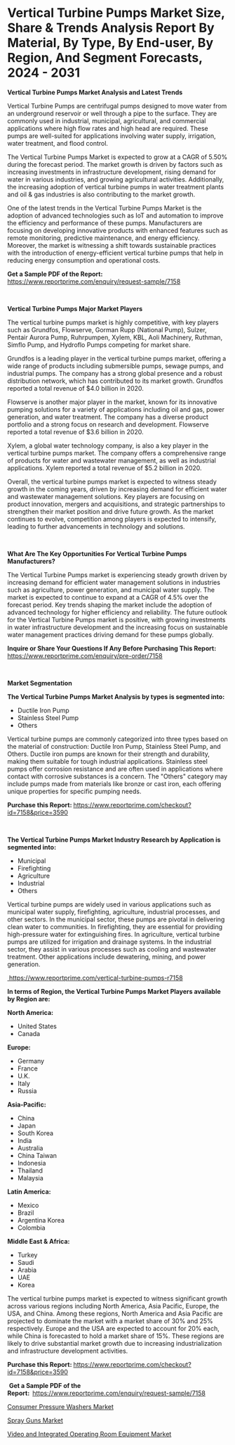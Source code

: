 <p><h1>Vertical Turbine Pumps Market Size, Share & Trends Analysis Report By Material, By Type, By End-user, By Region, And Segment Forecasts, 2024 - 2031</h1></p><p><strong>Vertical Turbine Pumps Market Analysis and Latest Trends</strong></p>
<p><p>Vertical Turbine Pumps are centrifugal pumps designed to move water from an underground reservoir or well through a pipe to the surface. They are commonly used in industrial, municipal, agricultural, and commercial applications where high flow rates and high head are required. These pumps are well-suited for applications involving water supply, irrigation, water treatment, and flood control.</p><p>The Vertical Turbine Pumps Market is expected to grow at a CAGR of 5.50% during the forecast period. The market growth is driven by factors such as increasing investments in infrastructure development, rising demand for water in various industries, and growing agricultural activities. Additionally, the increasing adoption of vertical turbine pumps in water treatment plants and oil & gas industries is also contributing to the market growth.</p><p>One of the latest trends in the Vertical Turbine Pumps Market is the adoption of advanced technologies such as IoT and automation to improve the efficiency and performance of these pumps. Manufacturers are focusing on developing innovative products with enhanced features such as remote monitoring, predictive maintenance, and energy efficiency. Moreover, the market is witnessing a shift towards sustainable practices with the introduction of energy-efficient vertical turbine pumps that help in reducing energy consumption and operational costs.</p></p>
<p><strong>Get a Sample PDF of the Report:&nbsp;</strong> <a href="https://www.reportprime.com/enquiry/request-sample/7158">https://www.reportprime.com/enquiry/request-sample/7158</a></p>
<p>&nbsp;</p>
<p><strong>Vertical Turbine Pumps Major Market Players</strong></p>
<p><p>The vertical turbine pumps market is highly competitive, with key players such as Grundfos, Flowserve, Gorman Rupp (National Pump), Sulzer, Pentair Aurora Pump, Ruhrpumpen, Xylem, KBL, Aoli Machinery, Ruthman, Simflo Pump, and Hydroflo Pumps competing for market share.</p><p>Grundfos is a leading player in the vertical turbine pumps market, offering a wide range of products including submersible pumps, sewage pumps, and industrial pumps. The company has a strong global presence and a robust distribution network, which has contributed to its market growth. Grundfos reported a total revenue of $4.0 billion in 2020.</p><p>Flowserve is another major player in the market, known for its innovative pumping solutions for a variety of applications including oil and gas, power generation, and water treatment. The company has a diverse product portfolio and a strong focus on research and development. Flowserve reported a total revenue of $3.6 billion in 2020.</p><p>Xylem, a global water technology company, is also a key player in the vertical turbine pumps market. The company offers a comprehensive range of products for water and wastewater management, as well as industrial applications. Xylem reported a total revenue of $5.2 billion in 2020.</p><p>Overall, the vertical turbine pumps market is expected to witness steady growth in the coming years, driven by increasing demand for efficient water and wastewater management solutions. Key players are focusing on product innovation, mergers and acquisitions, and strategic partnerships to strengthen their market position and drive future growth. As the market continues to evolve, competition among players is expected to intensify, leading to further advancements in technology and solutions.</p></p>
<p>&nbsp;</p>
<p><strong>What Are The Key Opportunities For Vertical Turbine Pumps Manufacturers?</strong></p>
<p><p>The Vertical Turbine Pumps market is experiencing steady growth driven by increasing demand for efficient water management solutions in industries such as agriculture, power generation, and municipal water supply. The market is expected to continue to expand at a CAGR of 4.5% over the forecast period. Key trends shaping the market include the adoption of advanced technology for higher efficiency and reliability. The future outlook for the Vertical Turbine Pumps market is positive, with growing investments in water infrastructure development and the increasing focus on sustainable water management practices driving demand for these pumps globally.</p></p>
<p><strong>Inquire or Share Your Questions If Any Before Purchasing This Report:</strong> <a href="https://www.reportprime.com/enquiry/pre-order/7158">https://www.reportprime.com/enquiry/pre-order/7158</a></p>
<p>&nbsp;</p>
<p><strong>Market Segmentation</strong></p>
<p><strong>The Vertical Turbine Pumps Market Analysis by types is segmented into:</strong></p>
<p><ul><li>Ductile Iron Pump</li><li>Stainless Steel Pump</li><li>Others</li></ul></p>
<p><p>Vertical turbine pumps are commonly categorized into three types based on the material of construction: Ductile Iron Pump, Stainless Steel Pump, and Others. Ductile iron pumps are known for their strength and durability, making them suitable for tough industrial applications. Stainless steel pumps offer corrosion resistance and are often used in applications where contact with corrosive substances is a concern. The "Others" category may include pumps made from materials like bronze or cast iron, each offering unique properties for specific pumping needs.</p></p>
<p><strong>Purchase this Report:&nbsp;</strong><a href="https://www.reportprime.com/checkout?id=7158&price=3590">https://www.reportprime.com/checkout?id=7158&price=3590</a></p>
<p>&nbsp;</p>
<p><strong>The Vertical Turbine Pumps Market Industry Research by Application is segmented into:</strong></p>
<p><ul><li>Municipal</li><li>Firefighting</li><li>Agriculture</li><li>Industrial</li><li>Others</li></ul></p>
<p><p>Vertical turbine pumps are widely used in various applications such as municipal water supply, firefighting, agriculture, industrial processes, and other sectors. In the municipal sector, these pumps are pivotal in delivering clean water to communities. In firefighting, they are essential for providing high-pressure water for extinguishing fires. In agriculture, vertical turbine pumps are utilized for irrigation and drainage systems. In the industrial sector, they assist in various processes such as cooling and wastewater treatment. Other applications include dewatering, mining, and power generation.</p></p>
<p><a href="https://www.reportprime.com/vertical-turbine-pumps-r7158">&nbsp;https://www.reportprime.com/vertical-turbine-pumps-r7158</a></p>
<p><strong>In terms of Region, the Vertical Turbine Pumps Market Players available by Region are:</strong></p>
<p>
    <p> <strong> North America: </strong>
        <ul>
            <li>United States</li>
            <li>Canada</li>
        </ul>
        </p> 
    <p> <strong> Europe: </strong>
        <ul>
            <li>Germany</li>
            <li>France</li>
            <li>U.K.</li>
            <li>Italy</li>
            <li>Russia</li>
        </ul>
        </p> 
    <p> <strong> Asia-Pacific: </strong>
        <ul>
            <li>China</li>
            <li>Japan</li>
            <li>South Korea</li>
            <li>India</li>
            <li>Australia</li>
            <li>China Taiwan</li>
            <li>Indonesia</li>
            <li>Thailand</li>
            <li>Malaysia</li>
        </ul>
        </p> 
    <p> <strong> Latin America: </strong>
        <ul>
            <li>Mexico</li>
            <li>Brazil</li>
            <li>Argentina Korea</li>
            <li>Colombia</li>
        </ul>
        </p> 
    <p> <strong> Middle East & Africa: </strong>
        <ul>
            <li>Turkey</li>
            <li>Saudi</li>
            <li>Arabia</li>
            <li>UAE</li>
            <li>Korea</li>
        </ul>
    </p>
    </p>
<p><p>The vertical turbine pumps market is expected to witness significant growth across various regions including North America, Asia Pacific, Europe, the USA, and China. Among these regions, North America and Asia Pacific are projected to dominate the market with a market share of 30% and 25% respectively. Europe and the USA are expected to account for 20% each, while China is forecasted to hold a market share of 15%. These regions are likely to drive substantial market growth due to increasing industrialization and infrastructure development activities.</p></p>
<p><strong>Purchase this Report: </strong><a href="https://www.reportprime.com/checkout?id=7158&price=3590">https://www.reportprime.com/checkout?id=7158&price=3590</a></p>
<p>&nbsp;<strong>Get a Sample PDF of the Report:&nbsp;&nbsp;</strong><a href="https://www.reportprime.com/enquiry/request-sample/7158">https://www.reportprime.com/enquiry/request-sample/7158</a></p>
<p><strong></strong></p>
<p><p><a href="https://github.com/JennyferFeil2023/Market-Research-Report-List-1/blob/main/consumer-pressure-washers-market.md">Consumer Pressure Washers Market</a></p><p><a href="https://github.com/gracielawharr/Market-Research-Report-List-1/blob/main/spray-guns-market.md">Spray Guns Market</a></p><p><a href="https://www.linkedin.com/pulse/video-integrated-operating-room-equipment-market-size-focuses-elllc">Video and Integrated Operating Room Equipment Market</a></p></p>